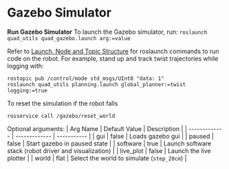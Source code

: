 # Gazebo Simulator

**Run Gazebo Simulator**
To launch the Gazebo simulator, run:
```roslaunch quad_utils quad_gazebo.launch arg:=value```

Refer to [Launch, Node and Topic Structure](https://github.com/robomechanics/quad-software/wiki/3.-Launch,-Node,-and-Topic-Structure) for roslaunch commands to run code on the robot. For example, stand up and track twist trajectories while logging with:
```
rostopic pub /control/mode std_msgs/UInt8 "data: 1"
roslaunch quad_utils planning.launch global_planner:=twist logging:=true
```
To reset the simulation if the robot falls
```
rosservice call /gazebo/reset_world
```
Optional arguments:
| Arg Name      | Default Value | Description |
| ------------- | ------------- | ----------- |
| gui           | false         | Loads gazebo gui |
| paused        | false         | Start gazebo in paused state |
| software      | true          | Launch software stack (robot driver and visualization) |
| live_plot     | false         | Launch the live plotter |
| world         | flat          | Select the world to simulate (`step_20cm`) |
